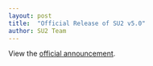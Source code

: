 ```yaml
---
layout: post
title:  "Official Release of SU2 v5.0"
author: SU2 Team
---
```


View the [official announcement](../../../../../emails/su2_email_v5.html).
